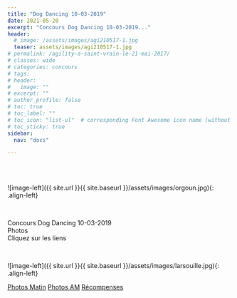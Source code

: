 ```yaml
---
title: "Dog Dancing 10-03-2019"
date: 2021-05-20
excerpt: "Concours Dog Dancing 10-03-2019..."
header:
  # image: /assets/images/agi210517-1.jpg
  teaser: assets/images/agi210517-1.jpg
# permalink: /agility-a-saint-vrain-le-21-mai-2017/
# classes: wide
# categories: concours
# tags: 
# header:
#   image: ""
# excerpt: ""
# author_profile: false
# toc: true
# toc_label: ""
# toc_icon: "list-ul"  # corresponding Font Awesome icon name (without fa prefix)
# toc_sticky: true
sidebar:
  nav: "docs"

---
```


<br>
&nbsp;
<br>

![image-left]({{ site.url }}{{ site.baseurl }}/assets/images/orgoun.jpg){: .align-left} 

<br>

Concours Dog Dancing 10-03-2019 <br>
Photos <br>
Cliquez sur les liens

<br>

![image-left]({{ site.url }}{{ site.baseurl }}/assets/images/larsouille.jpg){: .align-left} 

[Photos Matin](http://www.kizoa.fr/Montage-Video/d119741008k5895526o2l1/concours-dagility-de-saint-vrain-2017)
[Photos AM](https://photos.app.goo.gl/swuRs96tJz3NUo3c8)
[Récompenses](https://photos.app.goo.gl/BZSGGSaDhL7x748h9)